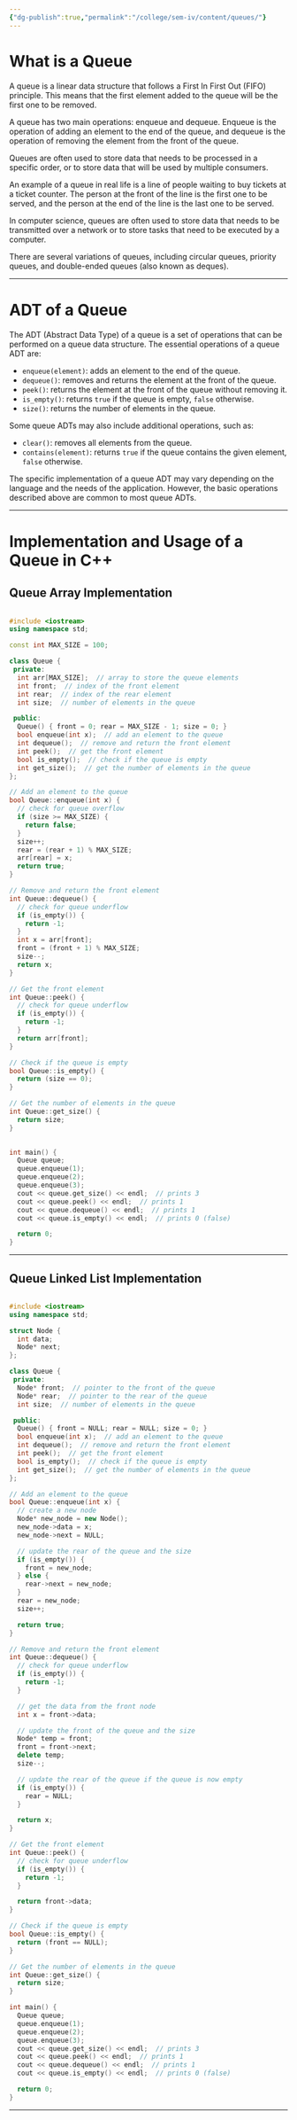 ```yaml
---
{"dg-publish":true,"permalink":"/college/sem-iv/content/queues/"}
---
```


# What is a Queue

A queue is a linear data structure that follows a First In First Out (FIFO) principle. This means that the first element added to the queue will be the first one to be removed.

A queue has two main operations: enqueue and dequeue. Enqueue is the operation of adding an element to the end of the queue, and dequeue is the operation of removing the element from the front of the queue.

Queues are often used to store data that needs to be processed in a specific order, or to store data that will be used by multiple consumers.

An example of a queue in real life is a line of people waiting to buy tickets at a ticket counter. The person at the front of the line is the first one to be served, and the person at the end of the line is the last one to be served.

In computer science, queues are often used to store data that needs to be transmitted over a network or to store tasks that need to be executed by a computer.

There are several variations of queues, including circular queues, priority queues, and double-ended queues (also known as deques).

___

# ADT of a Queue

The ADT (Abstract Data Type) of a queue is a set of operations that can be performed on a queue data structure. The essential  operations of a queue ADT are:

-  `enqueue(element)`: adds an element to the end of the queue.
-  `dequeue()`: removes and returns the element at the front of the queue.
-  `peek()`: returns the element at the front of the queue without removing it.
-  `is_empty()`: returns `true` if the queue is empty, `false` otherwise.
-  `size()`: returns the number of elements in the queue.

Some queue ADTs may also include additional operations, such as:

-  `clear()`: removes all elements from the queue.
-  `contains(element)`: returns `true` if the queue contains the given element, `false` otherwise.

The specific implementation of a queue ADT may vary depending on the language and the needs of the application. However, the basic operations described above are common to most queue ADTs.

___

# Implementation and Usage of a Queue in C++


## Queue Array Implementation

```C++

#include <iostream>
using namespace std;

const int MAX_SIZE = 100;

class Queue {
 private:
  int arr[MAX_SIZE];  // array to store the queue elements
  int front;  // index of the front element
  int rear;  // index of the rear element
  int size;  // number of elements in the queue

 public:
  Queue() { front = 0; rear = MAX_SIZE - 1; size = 0; }
  bool enqueue(int x);  // add an element to the queue
  int dequeue();  // remove and return the front element
  int peek();  // get the front element
  bool is_empty();  // check if the queue is empty
  int get_size();  // get the number of elements in the queue
};

// Add an element to the queue
bool Queue::enqueue(int x) {
  // check for queue overflow
  if (size >= MAX_SIZE) {
    return false;
  }
  size++;
  rear = (rear + 1) % MAX_SIZE;
  arr[rear] = x;
  return true;
}

// Remove and return the front element
int Queue::dequeue() {
  // check for queue underflow
  if (is_empty()) {
    return -1;
  }
  int x = arr[front];
  front = (front + 1) % MAX_SIZE;
  size--;
  return x;
}

// Get the front element
int Queue::peek() {
  // check for queue underflow
  if (is_empty()) {
    return -1;
  }
  return arr[front];
}

// Check if the queue is empty
bool Queue::is_empty() {
  return (size == 0);
}

// Get the number of elements in the queue
int Queue::get_size() {
  return size;
}

 
int main() {
  Queue queue;
  queue.enqueue(1);
  queue.enqueue(2);
  queue.enqueue(3);
  cout << queue.get_size() << endl;  // prints 3
  cout << queue.peek() << endl;  // prints 1
  cout << queue.dequeue() << endl;  // prints 1
  cout << queue.is_empty() << endl;  // prints 0 (false)

  return 0;
}

```

___

## Queue Linked List Implementation

```C++

#include <iostream>
using namespace std;

struct Node {
  int data;
  Node* next;
};

class Queue {
 private:
  Node* front;  // pointer to the front of the queue
  Node* rear;  // pointer to the rear of the queue
  int size;  // number of elements in the queue

 public:
  Queue() { front = NULL; rear = NULL; size = 0; }
  bool enqueue(int x);  // add an element to the queue
  int dequeue();  // remove and return the front element
  int peek();  // get the front element
  bool is_empty();  // check if the queue is empty
  int get_size();  // get the number of elements in the queue
};

// Add an element to the queue
bool Queue::enqueue(int x) {
  // create a new node
  Node* new_node = new Node();
  new_node->data = x;
  new_node->next = NULL;

  // update the rear of the queue and the size
  if (is_empty()) {
    front = new_node;
  } else {
    rear->next = new_node;
  }
  rear = new_node;
  size++;

  return true;
}

// Remove and return the front element
int Queue::dequeue() {
  // check for queue underflow
  if (is_empty()) {
    return -1;
  }

  // get the data from the front node
  int x = front->data;

  // update the front of the queue and the size
  Node* temp = front;
  front = front->next;
  delete temp;
  size--;

  // update the rear of the queue if the queue is now empty
  if (is_empty()) {
    rear = NULL;
  }

  return x;
}

// Get the front element
int Queue::peek() {
  // check for queue underflow
  if (is_empty()) {
    return -1;
  }

  return front->data;
}

// Check if the queue is empty
bool Queue::is_empty() {
  return (front == NULL);
}

// Get the number of elements in the queue
int Queue::get_size() {
  return size;
}

int main() {
  Queue queue;
  queue.enqueue(1);
  queue.enqueue(2);
  queue.enqueue(3);
  cout << queue.get_size() << endl;  // prints 3
  cout << queue.peek() << endl;  // prints 1
  cout << queue.dequeue() << endl;  // prints 1
  cout << queue.is_empty() << endl;  // prints 0 (false)

  return 0;
}

```

___

